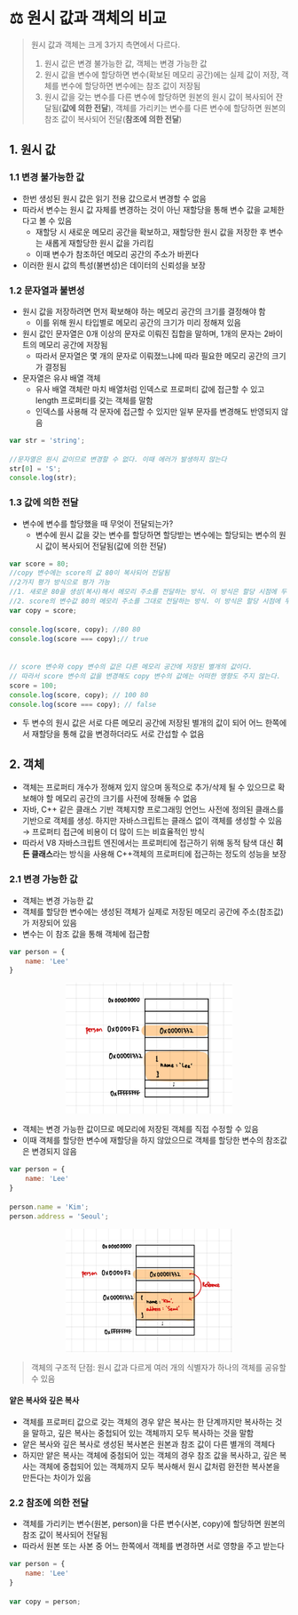 # ⚖️ 원시 값과 객체의 비교

> 원시 값과 객체는 크게 3가지 측면에서 다르다.
> 1. 원시 값은 변경 불가능한 값, 객체는 변경 가능한 값
> 2. 원시 값을 변수에 할당하면 변수(확보된 메모리 공간)에는 실제 값이 저장, 객체를 변수에 할당하면 변수에는 참조 값이 저장됨
> 3. 원시 값을 갖는 변수를 다른 변수에 할당하면 원본의 원시 값이 복사되어 잔달됨(**값에 의한 전달**), 객체를 가리키는 변수를 다른 변수에 할당하면 원본의 참조 값이 복사되어 전달(**참조에 의한 전달**)

## 1. 원시 값
### 1.1 변경 불가능한 값
- 한번 생성된 원시 값은 읽기 전용 값으로서 변경할 수 없음
- 따라서 변수는 원시 값 자체를 변경하는 것이 아닌 재할당을 통해 변수 값을 교체한다고 볼 수 있음 
    - 재할당 시 새로운 메모리 공간을 확보하고, 재할당한 원시 값을 저장한 후 변수는 새롭게 재할당한 원시 값을 가리킴 
    - 이때 변수가 참조하던 메모리 공간의 주소가 바뀐다 
- 이러한 원시 값의 특성(불변성)은 데이터의 신뢰성을 보장 

### 1.2 문자열과 불변성
- 원시 값을 저장하려면 먼저 확보해야 하는 메모리 공간의 크기를 결정해야 함
    - 이를 위해 원시 타입별로 메모리 공간의 크기가 미리 정해져 있음
- 원시 값인 문자열은 0개 이상의 문자로 이뤄진 집합을 말하며, 1개의 문자는 2바이트의 메모리 공간에 저장됨 
    - 따라서 문자열은 몇 개의 문자로 이뤄졌느냐에 따라 필요한 메모리 공간의 크기가 결정됨 
- 문자열은 유샤 배열 객체
    - 유사 배열 객체란 마치 배열처럼 인덱스로 프로퍼티 값에 접근할 수 있고 length 프로퍼티를 갖는 객체를 말함 
    - 인덱스를 사용해 각 문자에 접근할 수 있지만 일부 문자를 변경해도 반영되지 않음
```javascript
var str = 'string';

//문자열은 원시 값이므로 변경할 수 없다. 이때 에러가 발생하지 않는다 
str[0] = 'S';
console.log(str);
```

### 1.3 값에 의한 전달
- 변수에 변수를 할당했을 때 무엇이 전달되는가?
    - 변수에 원시 값을 갖는 변수를 할당하면 할당받는 변수에는 할당되는 변수의 원시 값이 복사되어 전달됨(값에 의한 전달)
```javascript
var score = 80;
//copy 변수에는 score의 값 80이 복사되어 전달됨
//2가지 평가 방식으로 평가 가능
//1. 새로운 80을 생성(복사)해서 메모리 주소를 전달하는 방식. 이 방식은 할당 시점에 두 변수가 기억하는 메모리 주소가 다르다.
//2. score의 변수값 80의 메모리 주소를 그대로 전달하는 방식. 이 방식은 할당 시점에 두 변수가 기억하는 메모리 주소가 같다. 한 변수에 재할당 시 그 변수의 메모리 주소가 변동된다. 
var copy = score;

console.log(score, copy); //80 80
console.log(score === copy);// true


// score 변수와 copy 변수의 값은 다른 메모리 공간에 저장된 별개의 값이다.
// 따라서 score 변수의 값을 변경해도 copy 변수의 값에는 어떠한 영향도 주지 않는다.
score = 100;
console.log(score, copy); // 100 80
console.log(score === copy); // false
```
- 두 변수의 원시 값은 서로 다른 메모리 공간에 저장된 별개의 값이 되어 어느 한쪽에서 재할당을 통해 값을 변경하더라도 서로 간섭할 수 없음

## 2. 객체
- 객체는 프로퍼티 개수가 정해져 있지 않으며 동적으로 추가/삭제 될 수 있으므로 확보해야 할 메모리 공간의 크기를 사전에 정해둘 수 없음
- 자바, C++ 같은 클래스 기반 객체지향 프로그래밍 언언느 사전에 정의된 클래스를 기반으로 객체를 생성. 하지만 자바스크립트는 클래스 없이 객체를 생성할 수 있음 → 프로퍼티 접근에 비용이 더 많이 드는 비효율적인 방식
- 따라서 V8 자바스크립트 엔진에서는 프로퍼티에 접근하기 위해 동적 탐색 대신 **히든 클래스**라는 방식을 사용해 C++객체의 프로퍼티에 접근하는 정도의 성능을 보장 

### 2.1 변경 가능한 값
- 객체는 변경 가능한 값 
- 객체를 할당한 변수에는 생성된 객체가 실제로 저장된 메모리 공간에 주소(참조값)가 저장되어 있음 
- 변수는 이 참조 값을 통해 객체에 접근함 

```javascript
var person = {
    name: 'Lee'
}

```
<p align="center">
    <img src='./assets//IMG_4F13F92DF3E5-1.jpeg' alt="객체 메모리 구조" width="300" position='center'/>
</p>

- 객체는 변경 가능한 값이므로 메모리에 저장된 객체를 직접 수정할 수 있음
- 이때 객체를 할당한 변수에 재할당을 하지 않았으므로 객체를 할당한 변수의 참조값은 변경되지 않음 
```javascript
var person = {
    name: 'Lee'
}

person.name = 'Kim';
person.address = 'Seoul';

```
<p align="center">
    <img src='./assets/IMG_1D5D4BC829D9-1.jpeg' alt="객체 메모리 구조" width="300"/>
</p>

> 객체의 구조적 단점: 원시 값과 다르게 여러 개의 식별자가 하나의 객체를 공유할 수 있음

#### 얕은 복사와 깊은 복사
- 객체를 프로퍼티 값으로 갖는 객체의 경우 얕은 복사는 한 단계까지만 복사하는 것을 말하고, 깊은 복사는 중첩되어 있는 객체까지 모두 복사하는 것을 말함
- 얕은 복사와 깊은 복사로 생성된 복사본은 원본과 참조 값이 다른 별개의 객체다
- 하지만 얕은 복사는 객체에 중첨되어 있는 객체의 경우 참조 값을 복사하고, 깊은 복사는 객체에 중첩되어 있는 객체까지 모두 복사해서 원시 값처럼 완전한 복사본을 만든다는 차이가 있음 

### 2.2 참조에 의한 전달
- 객체를 가리키는 변수(원본, person)을 다른 변수(사본, copy)에 할당하면 원본의 참조 값이 복사되어 전달됨 
- 따라서 원본 또는 사본 중 어느 한쪽에서 객체를 변경하면 서로 영향을 주고 받는다 
```javascript
var person = {
    name: 'Lee'
}

var copy = person;
```